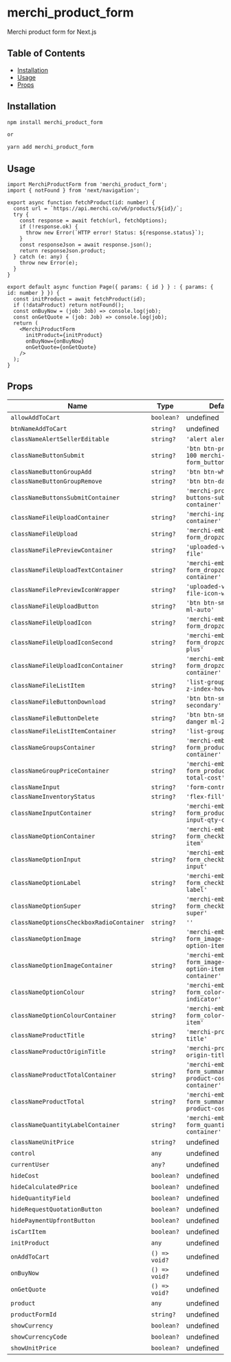 # merchi_product_form

Merchi product form for Next.js

## Table of Contents

- [Installation](#installation)
- [Usage](#usage)
- [Props](#props)

## Installation

```bash
npm install merchi_product_form

or

yarn add merchi_product_form
```

## Usage

```
import MerchiProductForm from 'merchi_product_form';
import { notFound } from 'next/navigation';

export async function fetchProduct(id: number) {
  const url = `https://api.merchi.co/v6/products/${id}/`;
  try {
    const response = await fetch(url, fetchOptions);
    if (!response.ok) {
      throw new Error(`HTTP error! Status: ${response.status}`);
    }
    const responseJson = await response.json();
    return responseJson.product;
  } catch (e: any) {
    throw new Error(e);
  }
}

export default async function Page({ params: { id } } : { params: { id: number } }) {
  const initProduct = await fetchProduct(id);
  if (!dataProduct) return notFound();
  const onBuyNow = (job: Job) => console.log(job);
  const onGetQuote = (job: Job) => console.log(job);
  return (
    <MerchiProductForm
      initProduct={initProduct}
      onBuyNow={onBuyNow}
      onGetQuote={onGetQuote}
    />
  );
}
```

## Props

| Name                                       | Type           | Default                                              | Description                                         |
| ------------------------------------------ | -------------- | ---------------------------------------------------- | --------------------------------------------------- |
| `allowAddToCart`                           | `boolean?`     | undefined                                            |                                                    |
| `btnNameAddToCart`                         | `string?`      | undefined                                            |                                                    |
| `classNameAlertSellerEditable`             | `string?`      | `'alert alert-light'`                                |                                                    |
| `classNameButtonSubmit`                    | `string?`      | `'btn btn-primary w-100 merchi-embed-form_button-submit'`|                                                  |
| `classNameButtonGroupAdd`                  | `string?`      | `'btn btn-white'`                                    |                                                    |
| `classNameButtonGroupRemove`               | `string?`      | `'btn btn-danger'`                                   |                                                    |
| `classNameButtonsSubmitContainer`          | `string?`      | `'merchi-product-buttons-submit-container'`          |                                                    |
| `classNameFileUploadContainer`             | `string?`      | `'merchi-input-file-container'`                      |                                                    |
| `classNameFileUpload`                      | `string?`      | `'merchi-embed-form_dropzone'`                       |                                                    |
| `classNameFilePreviewContainer`            | `string?`      | `'uploaded-variation-file'`                          |                                                    |
| `classNameFileUploadTextContainer`         | `string?`      | `'merchi-embed-form_dropzone-text-container'`        |                                                    |
| `classNameFilePreviewIconWrapper`          | `string?`      | `'uploaded-variation-file-icon-wrapper'`             |                                                    |
| `classNameFileUploadButton`                | `string?`      | `'btn btn-sm btn-link ml-auto'`                      |                                                    |
| `classNameFileUploadIcon`                  | `string?`      | `'merchi-embed-form_dropzone-icon'`                  |                                                    |
| `classNameFileUploadIconSecond`            | `string?`      | `'merchi-embed-form_dropzone-icon-plus'`             |                                                    |
| `classNameFileUploadIconContainer`         | `string?`      | `'merchi-embed-form_dropzone-icon-container'`        |                                                    |
| `classNameFileListItem`                    | `string?`      | `'list-group-item no-z-index-hover'`                 |                                                    |
| `classNameFileButtonDownload`              | `string?`      | `'btn btn-sm btn-secondary'`                         |                                                    |
| `classNameFileButtonDelete`                | `string?`      | `'btn btn-sm btn-danger ml-2'`                       |                                                    |
| `classNameFileListItemContainer`           | `string?`      | `'list-group'`                                       |                                                    |
| `classNameGroupsContainer`                 | `string?`      | `'merchi-embed-form_product-group-container'`        |                                                    |
| `classNameGroupPriceContainer`             | `string?`      | `'merchi-embed-form_product-group-total-cost'`       |                                                    |
| `classNameInput`                           | `string?`      | `'form-control'`                                     |                                                    |
| `classNameInventoryStatus`                 | `string?`      | `'flex-fill'`                                        |                                                    |
| `classNameInputContainer`                  | `string?`      | `'merchi-embed-form_product-group-input-qty-container'`|                                                  |
| `classNameOptionContainer`                 | `string?`      | `'merchi-embed-form_checkbox_radio-item'`            |                                                    |
| `classNameOptionInput`                     | `string?`      | `'merchi-embed-form_checkbox_radio-input'`           |                                                    |
| `classNameOptionLabel`                     | `string?`      | `'merchi-embed-form_checkbox_radio-label'`           |                                                    |
| `classNameOptionSuper`                     | `string?`      | `'merchi-embed-form_checkbox_radio-super'`           |                                                    |
| `classNameOptionsCheckboxRadioContainer`   | `string?`      | `''`                                                 |                                                    |
| `classNameOptionImage`                     | `string?`      | `'merchi-embed-form_image-select-option-item-img'`   |                                                    |
| `classNameOptionImageContainer`            | `string?`      | `'merchi-embed-form_image-select-option-item-container'`|                                                 |
| `classNameOptionColour`                    | `string?`      | `'merchi-embed-form_color-select-indicator'`         |                                                    |
| `classNameOptionColourContainer`           | `string?`      | `'merchi-embed-form_color-select-item'`              |                                                    |
| `classNameProductTitle`                    | `string?`      | `'merchi-product-title'`                             |                                                    |
| `classNameProductOriginTitle`              | `string?`      | `'merchi-product-origin-title'`                      |                                                    |
| `classNameProductTotalContainer`           | `string?`      | `'merchi-embed-form_summary-product-cost-container'` |                                                    |
| `classNameProductTotal`                    | `string?`      | `'merchi-embed-form_summary-product-cost'`           |                                                    |
| `classNameQuantityLabelContainer`          | `string?`      | `'merchi-embed-form_quantity-label-container'`       |                                                    |
| `classNameUnitPrice`                       | `string?`      | undefined                                           |                                                    |
| `control`                                  | `any`          | undefined                                           |                                                    |
| `currentUser`                              | `any?`         | undefined                                           |                                                    |
| `hideCost`                                 | `boolean?`     | undefined                                           |                                                    |
| `hideCalculatedPrice`                      | `boolean?`     | undefined                                           |                                                    |
| `hideQuantityField`                        | `boolean?`     | undefined                                           |                                                    |
| `hideRequestQuotationButton`               | `boolean?`     | undefined                                           |                                                    |
| `hidePaymentUpfrontButton`                 | `boolean?`     | undefined                                           |                                                    |
| `isCartItem`                               | `boolean?`     | undefined                                           |                                                    |
| `initProduct`                              | `any`          | undefined                                           |                                                    |
| `onAddToCart`                              | `() => void?`  | undefined                                           |                                                    |
| `onBuyNow`                                 | `() => void?`  | undefined                                           |                                                    |
| `onGetQuote`                               | `() => void?`  | undefined                                           |                                                    |
| `product`                                  | `any`          | undefined                                           |                                                    |
| `productFormId`                            | `string?`      | undefined                                           |                                                    |
| `showCurrency`                             | `boolean?`     | undefined                                           |                                                    |
| `showCurrencyCode`                         | `boolean?`     | undefined                                           |                                                    |
| `showUnitPrice`                            | `boolean?`     | undefined                                           |                                                    |
